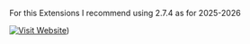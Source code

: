 For this Extensions I recommend using 2.7.4 as for 2025-2026

[![Visit Website](https://img.shields.io/badge/HeadYangDer-Visit%20Site-blue)](https://central.sonatype.com/artifact/org.python/jython-standalone/versions))




